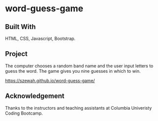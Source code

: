 # word-guess-game

## Built With
HTML, CSS, Javascript, Bootstrap.

## Project
The computer chooses a random band name and the user input letters to guess the word. The game gives you 
nine guesses in which to win. 

https://szewah.github.io/word-guess-game/

## Acknowledgement
Thanks to the instructors and teaching assistants at Columbia Univeristy Coding Bootcamp.
